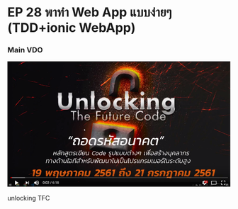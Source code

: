# EP 28 พาทำ Web App แบบง่ายๆ (TDD+ionic WebApp)

### Main VDO
[![](images/EP24/items.PNG)](https://www.facebook.com/digitalthailandclub/videos/430081424137336/)

unlocking TFC